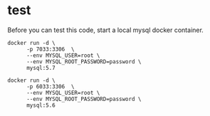 # test
Before you can test this code, start a local mysql docker container.

```
docker run -d \
      -p 7033:3306  \
      --env MYSQL_USER=root \
      --env MYSQL_ROOT_PASSWORD=password \
      mysql:5.7
```
```
docker run -d \
      -p 6033:3306  \
      --env MYSQL_USER=root \
      --env MYSQL_ROOT_PASSWORD=password \
      mysql:5.6
```
